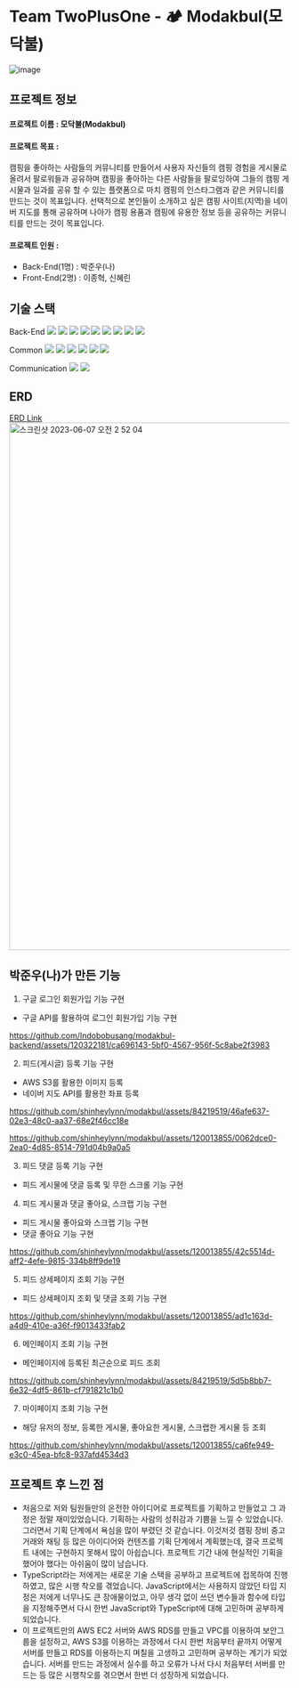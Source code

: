 # Team TwoPlusOne - 🏕️ Modakbul(모닥불)
![image](https://github.com/Indobobusang/modakbul-backend/assets/120322181/b4d8c507-b493-4da1-86d9-cc2ab1b0722a)

## 프로젝트 정보
####  프로젝트 이름 : 모닥불(Modakbul)
#### 프로젝트 목표 : 
캠핑을 좋아하는 사람들의 커뮤니티를 만들어서 사용자 자신들의 캠핑 경험을 게시물로 올려서 팔로워들과 공유하며 캠핑을 좋아하는 다른 사람들을 팔로잉하여 그들의 캠핑 게시물과 일과를 공유 할 수 있는 플랫폼으로 마치 캠핑의 인스타그램과 같은 커뮤니티를 만드는 것이 목표입니다. 선택적으로 본인들이 소개하고 싶은 캠핑 사이트(지역)을 네이버 지도를 통해 공유하며 나아가 캠핑 용품과 캠핑에 유용한 정보 등을 공유하는 커뮤니티를 만드는 것이 목표입니다.
<br>
#### 프로젝트 인원 : 
 - Back-End(1명) : 박준우(나)
 - Front-End(2명) : 이종혁, 신혜린



## 기술 스택  

Back-End
<img src="https://img.shields.io/badge/Javascript-F7DF1E?style=flat&amp;logo=javascript&amp;logoColor=white">
<img src="https://img.shields.io/badge/Node.js-339933?style=flat&amp;logo=Node.js&amp;logoColor=white">
<img src="https://img.shields.io/badge/MySQL-4479A1?style=flat&amp;logo=MySQL&amp;logoColor=white">
<img src="https://img.shields.io/badge/Express-000000?style=flat&amp;logo=Express&amp;logoColor=white">
<img src="https://img.shields.io/badge/JWT-CC6699?style=flat&amp;logo=JSON&amp;logoColor=white">
<img src="https://img.shields.io/badge/Dbmate-009DC7?style=flat&amp;logo=Bcrypt&amp;logoColor=white">
<img src="https://img.shields.io/badge/-Bcrypt-blueviolet?style=flat&amp;logo=Bcrypt&amp;logoColor=white">
<img src="https://img.shields.io/badge/AWS_S3-569A31?style=flat&amp;logo=AWS_S3&amp;logoColor=white">
<img src="https://img.shields.io/badge/-TypeScript-blue">

Common
<img src="https://img.shields.io/badge/Git-F05032?style=flat&amp;logo=Git&amp;logoColor=white">
<img src="https://img.shields.io/badge/GitHub-181717?style=flat&amp;logo=GitHub&amp;logoColor=white">
<img src="https://img.shields.io/badge/Prettier-F7B93E?style=flat&amp;logo=prettier&amp;logoColor=white">
<img src="https://img.shields.io/badge/RestfulAPI-F7533E?style=flat&amp;logo=RestfulAPII&amp;logoColor=white">
<img src="https://img.shields.io/badge/VSCode-007ACC?style=flat&amp;logo=Visual Studio Code&amp;logoColor=white">
<img src="https://img.shields.io/badge/Postman-FF6C37?style=flat&amp;logo=Postman&amp;logoColor=white">

Communication
<img src="https://img.shields.io/badge/Slack-4A154B?style=flat&amp;logo=Slack&amp;logoColor=white">
<img src="https://img.shields.io/badge/Notion-000000?style=flat&amp;logo=Notion&amp;logoColor=white">

## ERD <br>
[ERD Link](https://dbdiagram.io/d/644f253ddca9fb07c44aa069)
<img width="948" alt="스크린샷 2023-06-07 오전 2 52 04" src="https://github.com/Indobobusang/modakbul-backend/assets/120322181/960455a9-b61f-47c5-927d-4157f91bec25">

## 박준우(나)가 만든 기능

1. 구글 로그인 회원가입 기능 구현
 - 구글 API를 활용하여 로그인 회원가입 기능 구현

https://github.com/Indobobusang/modakbul-backend/assets/120322181/ca696143-5bf0-4567-956f-5c8abe2f3983

2. 피드(게시글) 등록 기능 구현
 - AWS S3를 활용한 이미지 등록
 - 네이버 지도 API를 활용한 좌표 등록

https://github.com/shinheylynn/modakbul/assets/84219519/46afe637-02e3-48c0-aa37-68e2f46cc18e

https://github.com/shinheylynn/modakbul/assets/120013855/0062dce0-2ea0-4d85-8514-791d04b9a0a5

3. 피드 댓글 등록 기능 구현
 - 피드 게시물에 댓글 등록 및 무한 스크롤 기능 구현 

4. 피드 게시물과 댓글 좋아요, 스크랩 기능 구현
 - 피드 게시물 좋아요와 스크랩 기능 구현
 - 댓글 좋아요 기능 구현

https://github.com/shinheylynn/modakbul/assets/120013855/42c5514d-aff2-4efe-9815-334b8ff9de19

5. 피드 상세페이지 조회 기능 구현
 - 피드 상세페이지 조회 및 댓글 조회 기능 구현

https://github.com/shinheylynn/modakbul/assets/120013855/ad1c163d-a4d9-410e-a36f-f9013433fab2

6. 메인페이지 조회 기능 구현
 - 메인페이지에 등록된 최근순으로 피드 조회

https://github.com/shinheylynn/modakbul/assets/84219519/5d5b8bb7-6e32-4df5-861b-cf791821c1b0

7. 마이페이지 조회 기능 구현
 - 해당 유저의 정보, 등록한 게시물, 좋아요한 게시물, 스크랩한 게시물 등 조회

https://github.com/shinheylynn/modakbul/assets/120013855/ca6fe949-e3c0-45ea-bfc8-937afd4534d3

 ## 프로젝트 후 느낀 점

- 처음으로 저와 팀원들만의 온전한 아이디어로 프로젝트를 기획하고 만들었고 그 과정은 정말 재미있었습니다. 기획하는 사람의 성취감과 기쁨을 느낄 수 있었습니다. 그러면서 기획 단계에서 욕심을 많이 부렸던 것 같습니다. 이것저것 캠핑 장비 중고 거래와 채팅 등 많은 아이디어와 컨텐츠를 기획 단계에서 계획했는데, 결국 프로젝트 내에는 구현하지 못해서 많이 아쉽습니다. 프로젝트 기간 내에 현실적인 기획을 했어야 했다는 아쉬움이 많이 남습니다.
- TypeScript라는 저에게는 새로운 기술 스택을 공부하고 프로젝트에 접목하여 진행하였고, 많은 시행 착오를 겪었습니다. JavaScript에서는 사용하지 않았던 타입 지정은 저에게 너무나도 큰 장애물이었고, 아무 생각 없이 쓰던 변수들과 함수에 타입을 지정해주면서 다시 한번 JavaScript와 TypeScript에 대해 고민하며 공부하게 되었습니다.
- 이 프로젝트만의 AWS EC2 서버와 AWS RDS를 만들고 VPC를 이용하여 보안그룹을 설정하고, AWS S3를 이용하는 과정에서 다시 한번 처음부터 끝까지 어떻게 서버를 만들고 RDS를 이용하는지 며칠을 고생하고 고민하며 공부하는 계기가 되었습니다. 서버를 만드는 과정에서 실수를 하고 오류가 나서 다시 처음부터 서버를 만드는 등 많은 시행착오를 겪으면서 한번 더 성장하게 되었습니다.
